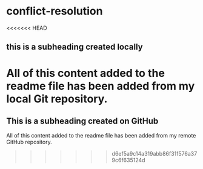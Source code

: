 # conflict-resolution

<<<<<<< HEAD
## this is a subheading created locally

All of this content added to the readme file has been added from my local Git repository.
=======
  ## This is a subheading created on GitHub

  All of this content added to the readme file has been added from my remote GitHub repository.
>>>>>>> d6ef5a9c14a319abb86f31f576a379c6f635124d
